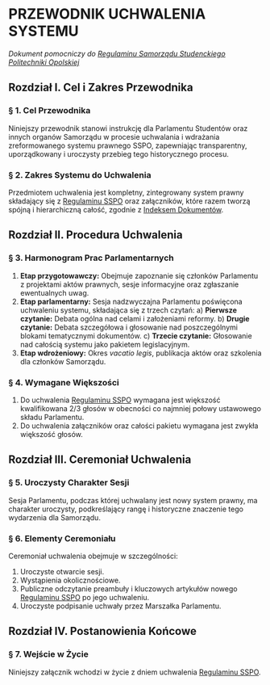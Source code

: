﻿# PRZEWODNIK UCHWALENIA SYSTEMU

*Dokument pomocniczy do [Regulaminu Samorządu Studenckiego Politechniki Opolskiej](01-regulamin-sspo.md)*

## Rozdział I. Cel i Zakres Przewodnika

### § 1. Cel Przewodnika
Niniejszy przewodnik stanowi instrukcję dla Parlamentu Studentów oraz innych organów Samorządu w procesie uchwalania i wdrażania zreformowanego systemu prawnego SSPO, zapewniając transparentny, uporządkowany i uroczysty przebieg tego historycznego procesu.

### § 2. Zakres Systemu do Uchwalenia
Przedmiotem uchwalenia jest kompletny, zintegrowany system prawny składający się z [Regulaminu SSPO](01-regulamin-sspo.md) oraz załączników, które razem tworzą spójną i hierarchiczną całość, zgodnie z [Indeksem Dokumentów](18-indeks-dokumentow.md).

## Rozdział II. Procedura Uchwalenia

### § 3. Harmonogram Prac Parlamentarnych
1.  **Etap przygotowawczy:** Obejmuje zapoznanie się członków Parlamentu z projektami aktów prawnych, sesje informacyjne oraz zgłaszanie ewentualnych uwag.
2.  **Etap parlamentarny:** Sesja nadzwyczajna Parlamentu poświęcona uchwaleniu systemu, składająca się z trzech czytań:
    a)  **Pierwsze czytanie:** Debata ogólna nad celami i założeniami reformy.
    b)  **Drugie czytanie:** Debata szczegółowa i głosowanie nad poszczególnymi blokami tematycznymi dokumentów.
    c)  **Trzecie czytanie:** Głosowanie nad całością systemu jako pakietem legislacyjnym.
3.  **Etap wdrożeniowy:** Okres *vacatio legis*, publikacja aktów oraz szkolenia dla członków Samorządu.

### § 4. Wymagane Większości
1.  Do uchwalenia [Regulaminu SSPO](01-regulamin-sspo.md) wymagana jest większość kwalifikowana 2/3 głosów w obecności co najmniej połowy ustawowego składu Parlamentu.
2.  Do uchwalenia załączników oraz całości pakietu wymagana jest zwykła większość głosów.

## Rozdział III. Ceremoniał Uchwalenia

### § 5. Uroczysty Charakter Sesji
Sesja Parlamentu, podczas której uchwalany jest nowy system prawny, ma charakter uroczysty, podkreślający rangę i historyczne znaczenie tego wydarzenia dla Samorządu.

### § 6. Elementy Ceremoniału
Ceremoniał uchwalenia obejmuje w szczególności:
1.  Uroczyste otwarcie sesji.
2.  Wystąpienia okolicznościowe.
3.  Publiczne odczytanie preambuły i kluczowych artykułów nowego [Regulaminu SSPO](01-regulamin-sspo.md) po jego uchwaleniu.
4.  Uroczyste podpisanie uchwały przez Marszałka Parlamentu.

## Rozdział IV. Postanowienia Końcowe

### § 7. Wejście w Życie
Niniejszy załącznik wchodzi w życie z dniem uchwalenia [Regulaminu SSPO](01-regulamin-sspo.md).
